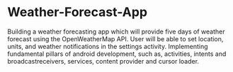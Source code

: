 # Weather-Forecast-App

Building a weather forecasting app which will provide five days of weather forecast using the OpenWeatherMap API. 
User will be able to set location, units, and weather notifications in the settings activity.
Implementing fundamental pillars of android development, such as, activities, intents and broadcastreceivers, services, content provider and cursor loader.
